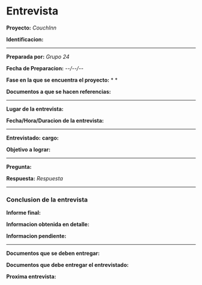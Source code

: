 # **Entrevista**



**Proyecto:** *CouchInn*

**Identificacion:** *<Numero>*

---

**Preparada por:** *Grupo 24*

**Fecha de Preparacion:** *--/--/--*

**Fase en la que se encuentra el proyecto:** * <fase> *

**Documentos a que se hacen referencias:** *<documentos>*

---

**Lugar de la entrevista:** *<un lugar>*

**Fecha/Hora/Duracion de la entrevista:** *<texto>*

---

**Entrevistado:** *<nombre>*   **cargo:** *<cargo>*

**Objetivo a lograr:** *<objetivo>*

---


**Pregunta:** *<Pregunta>*

**Respuesta:** *Respuesta*

---

### Conclusion de la entrevista

**Informe final:**

**Informacion obtenida en detalle:**

**Informacion pendiente:**

---

**Documentos que se deben entregar:**

**Documentos que debe entregar el entrevistado:**

**Proxima entrevista:**